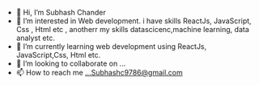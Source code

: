 - 👋 Hi, I’m Subhash Chander
- 👀 I’m interested in Web  development. i have skills ReactJs, JavaScript, Css , Html etc , anotherr my skills datascicenc,machine learning, data analyst etc.
- 🌱 I’m currently learning web development using ReactJs, JavaScript,Css, Html etc.
- 💞️ I’m looking to collaborate on ...
- 📫 How to reach me ...Subhashc9786@gmail.com

<!---
subhashc9786/subhashc9786 is a ✨ special ✨ repository because its `README.md` (this file) appears on your GitHub profile.
You can click the Preview link to take a look at your changes.
--->
